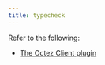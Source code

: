 ```yaml
---
title: typecheck
---
```


Refer to the following:
- [The Octez Client plugin](/taqueria/plugins/plugin-octez-client/#the-taq-typecheck-task)